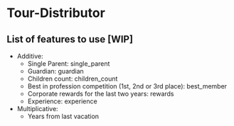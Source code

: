 # Tour-Distributor

## List of features to use [WIP]
 * Additive:
   * Single Parent: single_parent
   * Guardian: guardian
   * Children count: children_count
   * Best in profession competition (1st, 2nd or 3rd place): best_member
   * Corporate rewards for the last two years: rewards
   * Experience: experience
 * Multiplicative:
   * Years from last vacation
